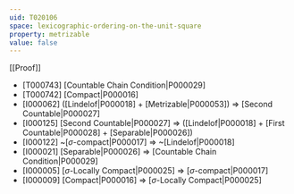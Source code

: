 ```yaml
---
uid: T020106
space: lexicographic-ordering-on-the-unit-square
property: metrizable
value: false
---
```

[[Proof]]

* [T000743] [Countable Chain Condition|P000029]
* [T000742] [Compact|P000016]
* [I000062] ([Lindelof|P000018] + [Metrizable|P000053]) => [Second Countable|P000027]
* [I000125] [Second Countable|P000027] => ([Lindelof|P000018] + [First Countable|P000028] + [Separable|P000026])
* [I000122] ~[$\sigma$-compact|P000017] => ~[Lindelof|P000018]
* [I000021] [Separable|P000026] => [Countable Chain Condition|P000029]
* [I000005] [$\sigma$-Locally Compact|P000025] => [$\sigma$-compact|P000017]
* [I000009] [Compact|P000016] => [$\sigma$-Locally Compact|P000025]

